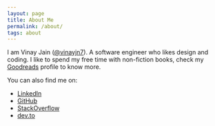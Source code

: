 ```yaml
---
layout: page
title: About Me
permalink: /about/
tags: about
---
```


I am Vinay Jain ([@vinayjn7](https://twitter.com/vinayjn7)). A software engineer who likes design and coding. I like to spend my free time with non-fiction books, check my [Goodreads](https://www.goodreads.com/user/show/49034786-vinay-jain) profile to know more.

You can also find me on: 

- [LinkedIn](https://www.linkedin.com/in/vinayjn/)
- [GitHub](https://github.com/vinayjn)
- [StackOverflow](https://stackoverflow.com/users/2286267/vinay-jain)
- [dev.to](https://dev.to/vinayjn)